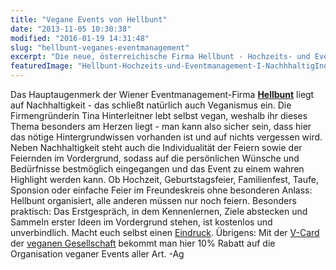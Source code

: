 ```yaml
---
title: "Vegane Events von Hellbunt"
date: "2013-11-05 10:30:38"
modified: "2016-01-19 14:31:48"
slug: "hellbunt-veganes-eventmanagement"
excerpt: "Die neue, österreichische Firma Hellbunt - Hochzeits- und Eventmanagement - bietet erstmals vollständig vegane Organisation von Veranstaltungen nicht nur auf Nachfrage, sondern als Standard."
featuredImage: "Hellbunt-Hochzeits-und-Eventmanagement-I-NachhhaltigIndividuell.jpg"
---
```


Das Hauptaugenmerk der Wiener Eventmanagement-Firma **[Hellbunt](http://www.hellbunt-events.at/)** liegt auf Nachhaltigkeit - das schließt natürlich auch Veganismus ein. Die Firmengründerin Tina Hinterleitner lebt selbst vegan, weshalb ihr dieses Thema besonders am Herzen liegt - man kann also sicher sein, dass hier das nötige Hintergrundwissen vorhanden ist und auf nichts vergessen wird. Neben Nachhaltigkeit steht auch die Individualität der Feiern sowie der Feiernden im Vordergrund, sodass auf die persönlichen Wünsche und Bedürfnisse bestmöglich eingegangen und das Event zu einem wahren Highlight werden kann. Ob Hochzeit, Geburtstagsfeier, Familienfest, Taufe, Sponsion oder einfache Feier im Freundeskreis ohne besonderen Anlass: Hellbunt organisiert, alle anderen müssen nur noch feiern. Besonders praktisch: Das Erstgespräch, in dem Kennenlernen, Ziele abstecken und Sammeln erster Ideen im Vordergrund stehen, ist kostenlos und unverbindlich. Macht euch selbst einen [Eindruck](https://www.facebook.com/pages/Hellbunt-Hochzeits-und-Eventmanagement/336756439786903). Übrigens: Mit der [V-Card](http://www.vegan.at/vcard/) der [veganen Gesellschaft](http://www.vegan.at/) bekommt man hier 10% Rabatt auf die Organisation veganer Events aller Art. -Ag